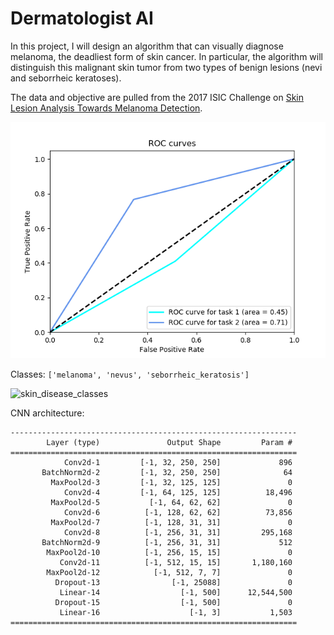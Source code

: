 # Dermatologist AI

In this project, I will design an algorithm that can visually diagnose melanoma, the deadliest form of skin cancer. In particular, the algorithm will distinguish this malignant skin tumor from two types of benign lesions (nevi and seborrheic keratoses).

The data and objective are pulled from the 2017 ISIC Challenge on [Skin Lesion Analysis Towards Melanoma Detection](https://challenge.kitware.com/#challenge/583f126bcad3a51cc66c8d9a).

![ROS](https://github.com/tmargary/dermatologist_ai/blob/main/my_results/Figure_1.png)

Classes: `['melanoma', 'nevus', 'seborrheic_keratosis']`

<img width="1161" alt="skin_disease_classes" src="https://user-images.githubusercontent.com/56524296/233860540-890ee2e8-c7b3-4c5c-aca1-cf1cfe23158d.png">

CNN architecture:
```
----------------------------------------------------------------
        Layer (type)               Output Shape         Param #
================================================================
            Conv2d-1         [-1, 32, 250, 250]             896
       BatchNorm2d-2         [-1, 32, 250, 250]              64
         MaxPool2d-3         [-1, 32, 125, 125]               0
            Conv2d-4         [-1, 64, 125, 125]          18,496
         MaxPool2d-5           [-1, 64, 62, 62]               0
            Conv2d-6          [-1, 128, 62, 62]          73,856
         MaxPool2d-7          [-1, 128, 31, 31]               0
            Conv2d-8          [-1, 256, 31, 31]         295,168
       BatchNorm2d-9          [-1, 256, 31, 31]             512
        MaxPool2d-10          [-1, 256, 15, 15]               0
           Conv2d-11          [-1, 512, 15, 15]       1,180,160
        MaxPool2d-12            [-1, 512, 7, 7]               0
          Dropout-13                [-1, 25088]               0
           Linear-14                  [-1, 500]      12,544,500
          Dropout-15                  [-1, 500]               0
           Linear-16                    [-1, 3]           1,503
================================================================
```


